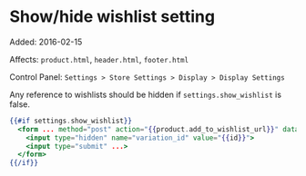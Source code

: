 # Show/hide wishlist setting

Added: 2016-02-15

Affects: `product.html`, `header.html`, `footer.html`

Control Panel: `Settings > Store Settings > Display > Display Settings`

Any reference to wishlists should be hidden if `settings.show_wishlist` is false.

```handlebars
{{#if settings.show_wishlist}}
  <form ... method="post" action="{{product.add_to_wishlist_url}}" data-wishlist-add>
    <input type="hidden" name="variation_id" value="{{id}}">
    <input type="submit" ...>
  </form>
{{/if}}
```
